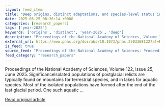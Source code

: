 ```yaml
---
layout: feed_item
title: "Deep origins, distinct adaptations, and species-level status indicated for a glacial relict seal"
date: 2025-06-25 08:36:14 +0000
categories: [research_papers]
tags: ['year-2025']
keywords: ['origins', 'distinct', 'year-2025', 'deep']
description: "Proceedings of the National Academy of Sciences, Volume 122, Issue 25, June 2025"
external_url: https://www.pnas.org/doi/abs/10.1073/pnas.2503368122?af=R
is_feed: true
source_feed: "Proceedings of the National Academy of Sciences: Proceedings of the National Academy of Sciences: Table of Contents"
feed_category: "research_papers"
---
```


Proceedings of the National Academy of Sciences, Volume 122, Issue 25, June 2025. SignificanceIsolated populations of postglacial relicts are typically found on mountains for terrestrial species, and in lakes for aquatic species. Most of the isolated populations have formed after the end of the last glacial period. One such aquatic ...

[Read original article](https://www.pnas.org/doi/abs/10.1073/pnas.2503368122?af=R)

